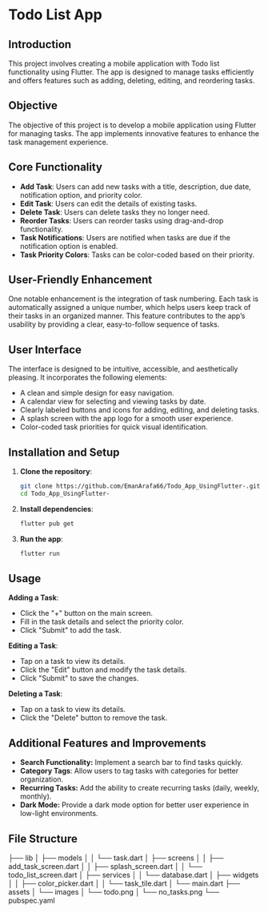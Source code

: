 # Todo List App

## Introduction
This project involves creating a mobile application with Todo list functionality using Flutter. The app is designed to manage tasks efficiently and offers features such as adding, deleting, editing, and reordering tasks.

## Objective
The objective of this project is to develop a mobile application using Flutter for managing tasks. The app implements innovative features to enhance the task management experience.

## Core Functionality
- **Add Task**: Users can add new tasks with a title, description, due date, notification option, and priority color.
- **Edit Task**: Users can edit the details of existing tasks.
- **Delete Task**: Users can delete tasks they no longer need.
- **Reorder Tasks**: Users can reorder tasks using drag-and-drop functionality.
- **Task Notifications**: Users are notified when tasks are due if the notification option is enabled.
- **Task Priority Colors**: Tasks can be color-coded based on their priority.

## User-Friendly Enhancement
One notable enhancement is the integration of task numbering. Each task is automatically assigned a unique number, which helps users keep track of their tasks in an organized manner. This feature contributes to the app’s usability by providing a clear, easy-to-follow sequence of tasks.

## User Interface
The interface is designed to be intuitive, accessible, and aesthetically pleasing. It incorporates the following elements:
- A clean and simple design for easy navigation.
- A calendar view for selecting and viewing tasks by date.
- Clearly labeled buttons and icons for adding, editing, and deleting tasks.
- A splash screen with the app logo for a smooth user experience.
- Color-coded task priorities for quick visual identification.

## Installation and Setup
1. **Clone the repository**:
   ```bash
   git clone https://github.com/EmanArafa66/Todo_App_UsingFlutter-.git
   cd Todo_App_UsingFlutter-
   
2. **Install dependencies**:
   ```bash
   flutter pub get
   
4. **Run the app**:
   ```bash
   flutter run

## Usage
**Adding a Task**:
 - Click the "+" button on the main screen.
 - Fill in the task details and select the priority color.
 - Click "Submit" to add the task.
   
**Editing a Task**:
 - Tap on a task to view its details.
 - Click the "Edit" button and modify the task details.
 - Click "Submit" to save the changes.
   
**Deleting a Task**:
- Tap on a task to view its details.
- Click the "Delete" button to remove the task.

## Additional Features and Improvements
- **Search Functionality:** Implement a search bar to find tasks quickly.
- **Category Tags**: Allow users to tag tasks with categories for better organization.
- **Recurring Tasks:** Add the ability to create recurring tasks (daily, weekly, monthly).
- **Dark Mode:** Provide a dark mode option for better user experience in low-light environments.


## File Structure
├── lib
│   ├── models
│   │   └── task.dart
│   ├── screens
│   │   ├── add_task_screen.dart
│   │   ├── splash_screen.dart
│   │   └── todo_list_screen.dart
│   ├── services
│   │   └── database.dart
│   ├── widgets
│   │   ├── color_picker.dart
│   │   └── task_tile.dart
│   └── main.dart
├── assets
│   └── images
│       └── todo.png
│       └── no_tasks.png
└── pubspec.yaml


